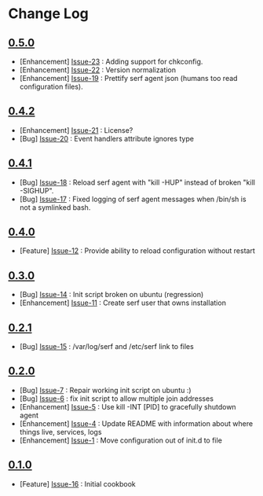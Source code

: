 Change Log
==========

[0.5.0](https://github.com/bbaugher/serf/issues?milestone=7&state=closed)
-------------------------------------------------------------------------

  * [Enhancement] [Issue-23](https://github.com/bbaugher/serf/issues/23) : Adding support for chkconfig.
  * [Enhancement] [Issue-22](https://github.com/bbaugher/serf/issues/22) : Version normalization
  * [Enhancement] [Issue-19](https://github.com/bbaugher/serf/issues/19) : Prettify serf agent json (humans too read configuration files).

[0.4.2](https://github.com/bbaugher/serf/issues?milestone=8&state=closed)
-------------------------------------------------------------------------

  * [Enhancement] [Issue-21](https://github.com/bbaugher/serf/issues/21) : License?
  * [Bug] [Issue-20](https://github.com/bbaugher/serf/issues/20) : Event handlers attribute ignores type

[0.4.1](https://github.com/bbaugher/serf/issues?milestone=6&state=closed)
-------------------------------------------------------------------------

  * [Bug] [Issue-18](https://github.com/bbaugher/serf/issues/18) : Reload serf agent with "kill -HUP" instead of broken "kill -SIGHUP".
  * [Bug] [Issue-17](https://github.com/bbaugher/serf/issues/17) : Fixed logging of serf agent messages when /bin/sh is not a symlinked bash.

[0.4.0](https://github.com/bbaugher/serf/issues?milestone=3&state=closed)
-------------------------------------------------------------------------

  * [Feature] [Issue-12](https://github.com/bbaugher/serf/issues/12) : Provide ability to reload configuration without restart

[0.3.0](https://github.com/bbaugher/serf/issues?milestone=2&state=closed)
-------------------------------------------------------------------------

  * [Bug] [Issue-14](https://github.com/bbaugher/serf/issues/14) : Init script broken on ubuntu (regression)
  * [Enhancement] [Issue-11](https://github.com/bbaugher/serf/issues/11) : Create serf user that owns installation

[0.2.1](https://github.com/bbaugher/serf/issues?milestone=4&state=closed)
-------------------------------------------------------------------------

  * [Bug] [Issue-15](https://github.com/bbaugher/serf/issues/15) : /var/log/serf and /etc/serf link to files

[0.2.0](https://github.com/bbaugher/serf/issues?milestone=1&state=closed)
-------------------------------------------------------------------------

  * [Bug] [Issue-7](https://github.com/bbaugher/serf/issues/7) : Repair working init script on ubuntu :)
  * [Bug] [Issue-6](https://github.com/bbaugher/serf/issues/6) : fix init script to allow multiple join addresses
  * [Enhancement] [Issue-5](https://github.com/bbaugher/serf/issues/5) : Use kill -INT [PID] to gracefully shutdown agent
  * [Enhancement] [Issue-4](https://github.com/bbaugher/serf/issues/4) : Update README with information about where things live, services, logs
  * [Enhancement] [Issue-1](https://github.com/bbaugher/serf/issues/1) : Move configuration out of init.d to file

[0.1.0](https://github.com/bbaugher/serf/issues?milestone=5&state=closed)
-------------------------------------------------------------------------

  * [Feature] [Issue-16](https://github.com/bbaugher/serf/issues/16) : Initial cookbook


